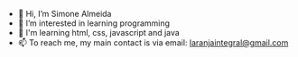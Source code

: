 - 👋 Hi, I’m Simone Almeida
- 👀 I’m interested in learning programming
- 🌱 I'm learning html, css, javascript and java
- 📫 To reach me, my main contact is via email: laranjaintegral@gmail.com



<!---
laranjaintegral/laranjaintegral is a ✨ special ✨ repository because its `README.md` (this file) appears on your GitHub profile.
You can click the Preview link to take a look at your changes.
--->
